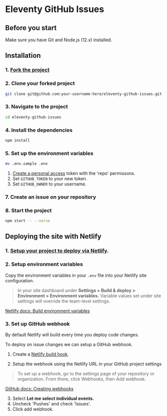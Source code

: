 # Eleventy GitHub Issues

## Before you start

Make sure you have Git and Node.js (12.x) installed.

## Installation

### 1. [Fork the project](https://docs.github.com/en/free-pro-team@latest/github/getting-started-with-github/fork-a-repo)

### 2. Clone your forked project
```bash
git clone git@github.com:your-username-here/eleventy-github-issues.git
```

### 3. Navigate to the project
```bash
cd eleventy-github-issues
```

### 4. Install the dependencies
```bash
npm install
```

### 5. Set up the environment variables
```bash
mv .env.sample .env
```

1. [Create a personal access](https://docs.github.com/en/free-pro-team@latest/github/authenticating-to-github/creating-a-personal-access-token) token with the 'repo' permissons.
2. Set `GITHUB_TOKEN` to your new token.
3. Set `GITHUB_OWNER` to your username.

### 7. Create an issue on your repository

### 8. Start the project
```bash
npm start -- --serve
```

## Deploying the site with Netlify

### 1. [Setup your project to deploy via Netlify](https://www.netlify.com/blog/2016/09/29/a-step-by-step-guide-deploying-on-netlify/).

### 2. Setup environment variables

Copy the environment variables in your `.env` file into your Netlify site configuration.

> In your site dashboard under **Settings > Build & deploy > Environment > Environment variables.** Variable values set under site settings will override the team-level settings.

[Netlify docs: Build environment variables
](https://docs.netlify.com/configure-builds/environment-variables/)

### 3. Set up GitHub webhook

By default Netlify will build every time you deploy code changes.

To deploy on issue changes we can setup a GitHub webhook.

1. Create a [Netlify build hook](https://docs.netlify.com/configure-builds/build-hooks/#parameters).

2. Setup the webhook using the Netlify URL in your GitHub project settings

> To set up a webhook, go to the settings page of your repository or organization. From there, click Webhooks, then Add webhook.


[GitHub docs: Creating webhooks
](https://docs.github.com/en/free-pro-team@latest/developers/webhooks-and-events/creating-webhooks#setting-up-a-webhook)

3. Select **Let me select individual events.**
4. Uncheck 'Pushes' and check 'Issues'.
5. Click add webhook.
